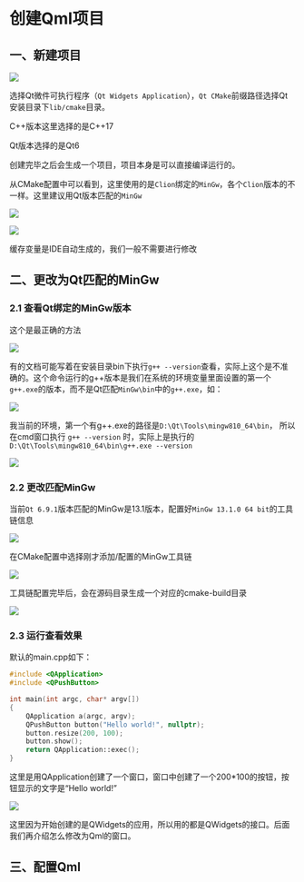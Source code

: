 # 创建Qml项目

## 一、新建项目

![](./images/0388536609546981.png)

选择Qt微件可执行程序（`Qt Widgets Application`），`Qt CMake`前缀路径选择Qt安装目录下`lib/cmake`目录。

C++版本这里选择的是C++17

Qt版本选择的是Qt6

创建完毕之后会生成一个项目，项目本身是可以直接编译运行的。

从CMake配置中可以看到，这里使用的是`Clion`绑定的`MinGw`，各个`Clion`版本的不一样。这里建议用Qt版本匹配的`MinGw`


![](./images/6995509289601219.png)


![](./images/8762604255776857.png)

缓存变量是IDE自动生成的，我们一般不需要进行修改



## 二、更改为Qt匹配的MinGw

### 2.1 查看Qt绑定的MinGw版本

这个是最正确的方法

![](./images/9504139499926571.png)

有的文档可能写着在安装目录bin下执行`g++ --version`查看，实际上这个是不准确的。这个命令运行的g++版本是我们在系统的环境变量里面设置的第一个`g++.exe`的版本，而不是Qt匹配`MinGw\bin`中的`g++.exe`，如：

![](./images/8423056205958962.png)

我当前的环境，第一个有g++.exe的路径是`D:\Qt\Tools\mingw810_64\bin`， 所以在cmd窗口执行 `g++ --version` 时，实际上是执行的`D:\Qt\Tools\mingw810_64\bin\g++.exe --version`

![](./images/7740914283103864.png)

### 2.2 更改匹配MinGw

当前`Qt 6.9.1`版本匹配的MinGw是13.1版本，配置好`MinGw 13.1.0 64 bit`的工具链信息

![](./images/5258610283847347.png)

在CMake配置中选择刚才添加/配置的MinGw工具链

![](./images/4773244781201569.png)

工具链配置完毕后，会在源码目录生成一个对应的cmake-build目录

![](./images/3154186445300200.png)

### 2.3 运行查看效果

默认的main.cpp如下：

```cpp
#include <QApplication>
#include <QPushButton>

int main(int argc, char* argv[])
{
    QApplication a(argc, argv);
    QPushButton button("Hello world!", nullptr);
    button.resize(200, 100);
    button.show();
    return QApplication::exec();
}
```

这里是用QApplication创建了一个窗口，窗口中创建了一个200*100的按钮，按钮显示的文字是“Hello world!”

![](./images/4428585893259952.png)

这里因为开始创建的是QWidgets的应用，所以用的都是QWidgets的接口。后面我们再介绍怎么修改为Qml的窗口。


## 三、配置Qml